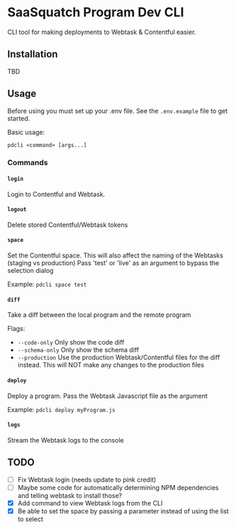 # SaaSquatch Program Dev CLI

CLI tool for making deployments to Webtask & Contentful easier.

## Installation
TBD

## Usage
Before using you must set up your .env file. See the `.env.example` file to get started.

Basic usage:
```
pdcli <command> [args...]
```

### Commands
#### `login`
Login to Contentful and Webtask.

#### `logout`
Delete stored Contentful/Webtask tokens

#### `space`
Set the Contentful space. This will also affect the naming of the Webtasks (staging vs production)
Pass 'test' or 'live' as an argument to bypass the selection dialog

Example: `pdcli space test`

#### `diff`
Take a diff between the local program and the remote program

Flags:
- `--code-only` Only show the code diff
- `--schema-only` Only show the schema diff
- `--production` Use the production Webtask/Contentful files for the diff instead. This will NOT make any changes to the production files

#### `deploy`
Deploy a program. Pass the Webtask Javascript file as the argument

Example: `pdcli deploy myProgram.js`

#### `logs`
Stream the Webtask logs to the console

## TODO
- [ ] Fix Webtask login (needs update to pink credit)
- [ ] Maybe some code for automatically determining NPM dependencies and telling webtask to install those?
- [x] Add command to view Webtask logs from the CLI
- [x] Be able to set the space by passing a parameter instead of using the list to select
